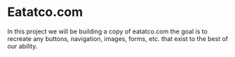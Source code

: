 # Eatatco.com
In this project we will be building a copy of eatatco.com the goal is to recreate any buttons, navigation, images, forms, etc. that exist to the best of our ability.
